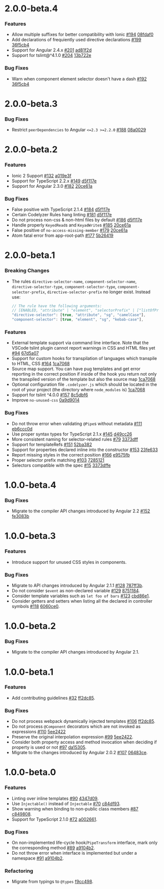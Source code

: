 # 2.0.0-beta.4

### Features

- Allow multiple suffixes for better compatibility with Ionic [#194](https://github.com/mgechev/codelyzer/issues/194) [08fdaf0](https://github.com/mgechev/codelyzer/commit/08fdaf089236bd84598957233173867109d7dbcf)
- Add declarations of frequiently used directive declarations [#199](https://github.com/mgechev/codelyzer/issues/199) [36f5cb4](https://github.com/mgechev/codelyzer/commit/36f5cb4efb6d558744a2ee62f4e53e73ee333a04)
- Support for Angular 2.4.x [#201](https://github.com/mgechev/codelyzer/issues/201) [ad81f2d](https://github.com/mgechev/codelyzer/pull/202/commits/ad81f2deae24fe4cd16a754930c1cf6d0291bd36)
- Support for tslint@^4.1.0 [#204](https://github.com/mgechev/codelyzer/issues/204) [13b722e](https://github.com/mgechev/codelyzer/commit/13b722e31d5f53856d2bd98260b425c491cb6894)

### Bug Fixes

- Warn when component element selector doesn't have a dash [#192](https://github.com/mgechev/codelyzer/issues/192) [36f5cb4](https://github.com/mgechev/codelyzer/commit/3d53a187c559067f9d71d364773fb55aedf4a0da)

# 2.0.0-beta.3

### Bug Fixes

- Restrict `peerDependencies` to Angular `<=2.3 >=2.2.0` [#188](https://github.com/mgechev/codelyzer/issues/188) [08a0029](https://github.com/mgechev/codelyzer/commit/08a0029b716252f23a2797ec703b683eb226d753)

# 2.0.0-beta.2

### Features

- Ionic 2 Support [#132](https://github.com/mgechev/codelyzer/issues/132) [a019e3f](https://github.com/mgechev/codelyzer/commit/a019e3fe2ab33e818c67840ed2cff11a51bd02c5)
- Support for TypeScript 2.2.x [#149](https://github.com/mgechev/codelyzer/issues/149) [d5f117e](https://github.com/mgechev/codelyzer/commit/d5f117e19b793405b46102f547ecb14e5643faca)
- Support for Angular 2.3.0 [#182](https://github.com/mgechev/codelyzer/issues/182) [20ce61a](https://github.com/mgechev/codelyzer/commit/20ce61a64346b9ac17a1d5d5f364889ef90e6d47)

### Bug Fixes

- False positive with TypeScript 2.1.4 [#184](https://github.com/mgechev/codelyzer/issues/184) [d5f117e](https://github.com/mgechev/codelyzer/commit/d5f117e19b793405b46102f547ecb14e5643faca)
- Certain Codelyzer Rules hang linting [#181](https://github.com/mgechev/codelyzer/issues/181) [d5f117e](https://github.com/mgechev/codelyzer/commit/d5f117e19b793405b46102f547ecb14e5643faca)
- Do not process non-css & non-html files by default [#186](https://github.com/mgechev/codelyzer/issues/186) [d5f117e](https://github.com/mgechev/codelyzer/commit/d5f117e19b793405b46102f547ecb14e5643faca)
- Handle properly `KeyedRead`s and `KeyadWrite`s [#185](https://github.com/mgechev/codelyzer/issues/185) [20ce61a](https://github.com/mgechev/codelyzer/commit/20ce61a64346b9ac17a1d5d5f364889ef90e6d47)
- False positive of `no-access-missing-member` [#179](https://github.com/mgechev/codelyzer/issues/179) [20ce61a](https://github.com/mgechev/codelyzer/commit/20ce61a64346b9ac17a1d5d5f364889ef90e6d47)
- Atom fatal error from app-root-path [#177](https://github.com/mgechev/codelyzer/pull/177) [5b26419](https://github.com/mgechev/codelyzer/commit/5b264197cb30b4680477116eab8fdd99c1da696e)

# 2.0.0-beta.1

### Breaking Changes

- The rules `directive-selector-name`, `component-selector-name`, `directive-selector-type`, `component-selector-type`, `component-selector-prefix`, `directive-selector-prefix` no longer exist. Instead use:

    ```js
    // The rule have the following arguments:
    // [ENABLED, "attribute" | "element", "selectorPrefix" | ["listOfPrefixes"], "camelCase" | "kebab-case"]
    "directive-selector": [true, "attribute", "sg", "camelCase"],
    "component-selector": [true, "element", "sg", "kebab-case"],
    ```

### Features

- External template support via command line interface. Note that the VSCode tslint plugin cannot report warnings in CSS and HTML files yet [#94](https://github.com/mgechev/codelyzer/issues/94) [67d5a07](https://github.com/mgechev/codelyzer/commit/67d5a07a56163f05e1e3d49e446fa6b0fde15ea2)
- Support for custom hooks for transpilation of languages which transpile to HTML, CSS [#164](https://github.com/mgechev/codelyzer/issues/164) [1ca7068](https://github.com/mgechev/codelyzer/commit/1ca7068e5e29c5608c081958fe259cbc8a09c412)
- Source map support. You can have pug templates and get error reporting in the correct position if inside of the hook you return not only the transpiled version of the template but also the source map [1ca7068](https://github.com/mgechev/codelyzer/commit/1ca7068e5e29c5608c081958fe259cbc8a09c412)
- Optional configuration file `.codelyzer.js` which should be located in the root of your project (the directory where `node_modules` is) [1ca7068](https://github.com/mgechev/codelyzer/commit/1ca7068e5e29c5608c081958fe259cbc8a09c412)
- Support for tslint ^4.0.0 [#157](https://github.com/mgechev/codelyzer/issues/157) [8c5dbf6](https://github.com/mgechev/codelyzer/commit/8c5dbf67093e8ed38cfc2c78036c1f7e04316059)
- Improve `no-unused-css` [0a9d9014](https://github.com/mgechev/codelyzer/pull/121/commits/0a9d90143645dafc34192b7a89bc2f592ce7728f)

### Bug Fixes

- Do not throw error when validating `@Pipe`s without metadata [#111](https://github.com/mgechev/codelyzer/issues/111) [eb6ccc0d](https://github.com/mgechev/codelyzer/commit/eb6ccc0dcc85762c6af2a02172b65c34bdb85c9a)
- Use proper syntax types for TypeScript 2.1.x [#145](https://github.com/mgechev/codelyzer/issues/145) [d49cc26](https://github.com/mgechev/codelyzer/commit/d49cc26bb7d554da55ae71cda8a9fba0ff522d10<Paste>)
- More consistent naming for selector-related rules [#79](https://github.com/mgechev/codelyzer/issues/79) [3373dff](https://github.com/mgechev/codelyzer/commit/3373dffe7962f5e919161d60bc152f0d82dcb5d2)
- Support for templateRefs [#151](https://github.com/mgechev/codelyzer/issues/151) [52ba382](https://github.com/mgechev/codelyzer/commit/52ba38293a565ed8a901474cd26f7fc65adfaa0f)
- Support for properties declared inline into the constructor [#153](https://github.com/mgechev/codelyzer/issues/153) [23fe633](https://github.com/mgechev/codelyzer/commit/23fe633ec80dc1da4c6c8b5de318036654deb3de)
- Report missing styles in the correct position [#166](https://github.com/mgechev/codelyzer/issues/166) [ e9575fb](https://github.com/mgechev/codelyzer/commit/e9575fbe30f932c29fce6a870ba2d8e194700a87)
- Proper selector prefix matching [#103](https://github.com/mgechev/codelyzer/issues/103) [7285121](https://github.com/mgechev/codelyzer/commit/72851217d27a355b117ae1909b47e9a78f0de086)
- Selectors compatible with the spec [#15](https://github.com/mgechev/codelyzer/issues/15) [3373dffe](https://github.com/mgechev/codelyzer/commit/3373dffe7962f5e919161d60bc152f0d82dcb5d2)


# 1.0.0-beta.4

### Bug Fixes

- Migrate to the compiler API changes introduced by Angular 2.2 [#152](https://github.com/mgechev/codelyzer/issues/152) [fe3083b](https://github.com/mgechev/codelyzer/commit/fe3083bd9e106cf8338a743d8bf2c52774e20152)

# 1.0.0-beta.3

### Features

- Introduce support for unused CSS styles in components.

### Bug Fixes

- Migrate to API changes introduced by Angular 2.1.1 [#128](https://github.com/mgechev/codelyzer/issues/128) [787ff3b](https://github.com/mgechev/codelyzer/pull/124/commits/787ff3bad21be0309896ef6a7508e2bb1e8991fc).
- Do not consider `$event` as non-declared variable [#129](https://github.com/mgechev/codelyzer/issues/129) [8751184](https://github.com/mgechev/codelyzer/pull/124/commits/875118402a3cd051085499ac3403a7caad450860).
- Consider template variables such as `let foo of bars` [#123](https://github.com/mgechev/codelyzer/issues/123) [cbd86e1](https://github.com/mgechev/codelyzer/pull/124/commits/cbd86e1925410f647c82ae6a05db249996483585).
- Consider getters and setters when listing all the declared in controller symbols [#118](https://github.com/mgechev/codelyzer/issues/118) [6060ce0](https://github.com/mgechev/codelyzer/pull/124/commits/6060ce0442a22c8dfb694138b51854f721fd00ef).

# 1.0.0-beta.2

### Bug Fixes

- Migrate to the compiler API changes introduced by Angular 2.1.

# 1.0.0-beta.1

### Features

- Add contributing guidelines [#32](https://github.com/mgechev/codelyzer/issues/32) [ff2dc85](https://github.com/mgechev/codelyzer/commit/ff2dc854b4eab5abfc8ee1af9117f0fbf90c53da).

### Bug Fixes

- Do not process webpack dynamically injected templates [#106](https://github.com/mgechev/codelyzer/issues/106) [ff2dc85](https://github.com/mgechev/codelyzer/commit/ff2dc854b4eab5abfc8ee1af9117f0fbf90c53da).
- Do not process `@Component` decorators which are not invoked as expressions [#110](https://github.com/mgechev/codelyzer/issues/110) [5ee2422](https://github.com/mgechev/codelyzer/commit/5ee2422d71b7cb1ff25014ec65a0dba1ae59d9dc)
- Preserve the original interpolation expression [#99](https://github.com/mgechev/codelyzer/issues/99) [5ee2422](https://github.com/mgechev/codelyzer/commit/5ee2422d71b7cb1ff25014ec65a0dba1ae59d9dc).
- Consider both property access and method invocation when deciding if property is used or not [#97](https://github.com/mgechev/codelyzer/issues/97) [da15305](https://github.com/mgechev/codelyzer/commit/da153056fd8f23bf2f9839a5bd1c7d99d30552a7).
- Migrate to the changes introduced by Angular 2.0.2 [#107](https://github.com/mgechev/codelyzer/issues/107) [06483ce](https://github.com/mgechev/codelyzer/commit/06483cedd266701068d3489b04154c4ecd1244bb).

# 1.0.0-beta.0

### Features

- Linting over inline templates [#90](https://github.com/mgechev/codelyzer/pull/90) [4347d09](https://github.com/mgechev/codelyzer/commit/4347d09f2fba54775e855ac0ca6a4ee11249c957).
- Use `Injectable()` instead of `Injectable` [#70](https://github.com/mgechev/codelyzer/issues/70) [c84df93](https://github.com/mgechev/codelyzer/commit/c84df939e83654311311fbad8c889fc65c3fcc95).
- Show warning when binding to non-public class members [#87](https://github.com/mgechev/codelyzer/issues/87) [c849808](https://github.com/mgechev/codelyzer/commit/c8498086ff50eea0e4fefba67c957e2e70237a2f).
- Support for TypeScript 2.1.0 [#72](https://github.com/mgechev/codelyzer/issues/72) [a002661](https://github.com/mgechev/codelyzer/commit/a002661381f2dc20c424e7abad72a8656021fff6).

### Bug Fixes

- On non-implemented life-cycle hook/`PipeTransform` interface, mark only the corresponding method [#89](https://github.com/mgechev/codelyzer/issues/89) [a9104b2](https://github.com/mgechev/codelyzer/commit/a9104b2b575501edb846d865ab8522e59248d2a3).
- Do not throw error when interface is implemented but under a namespace [#91](https://github.com/mgechev/codelyzer/issues/91) [a9104b2](https://github.com/mgechev/codelyzer/commit/a9104b2b575501edb846d865ab8522e59248d2a3).

### Refactoring

- Migrate from typings to `@types` [f9cc498](https://github.com/mgechev/codelyzer/commit/f9cc49851312b0d9bbbbaa8fa323238fddfacf78).

